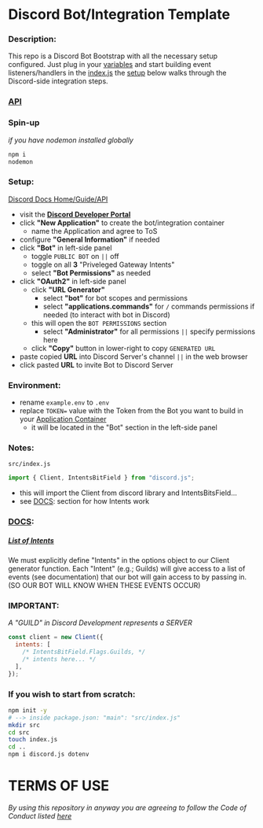 # Discord Bot/Integration Template

### Description:
This repo is a Discord Bot Bootstrap with all the necessary setup configured. Just plug in your [variables](../example.env)
and start building event listeners/handlers in the [index.js](./src/index.js)
the [setup](https://github.com/colinwilliams91/discord-bot#setup) below walks through the Discord-side integration steps.

### [API](https://old.discordjs.dev/#/docs/discord.js/main/general/welcome)

### Spin-up

_if you have nodemon installed globally_
```bash
npm i
nodemon
```

### Setup:

[Discord Docs Home/Guide/API](https://discord.js.org/)

- visit the **[Discord Developer Portal](https://discord.com/developers/applications)**
- click **"New Application"** to create the bot/integration container
  - name the Application and agree to ToS
- configure **"General Information"** if needed
- click **"Bot"** in left-side panel
  - toggle `PUBLIC BOT` on `||` off
  - toggle on all **3** "Priveleged Gateway Intents"
  - select **"Bot Permissions"** as needed
- click **"OAuth2"** in left-side panel
  - click **"URL Generator"**
    - select **"bot"** for bot scopes and permissions
    - select **"applications.commands"** for `/` commands permissions if needed (to interact with bot in Discord)
  - this will open the `BOT PERMISSIONS` section
    - select **"Administrator"** for all permissions `||` specify permissions here
  - click **"Copy"** button in lower-right to copy `GENERATED URL`
- paste copied **URL** into Discord Server's channel `||` in the web browser
- click pasted **URL** to invite Bot to Discord Server

### Environment:
- rename `example.env` to `.env`
- replace `TOKEN=` value with the Token from the Bot you want to build in your [Application Container](https://discord.com/developers/applications)
  - it will be located in the "Bot" section in the left-side panel

### Notes:

`src/index.js`
```js
import { Client, IntentsBitField } from "discord.js";
```

- this will import the Client from discord library and IntentsBitsField...
- see [DOCS](https://github.com/colinwilliams91/discord-bot#docs): section for how Intents work

### [DOCS](https://old.discordjs.dev/#/docs/discord.js/main/general/welcome):

##### [List of Intents](https://discord.com/developers/docs/topics/gateway#list-of-intents)

We must explicitly define "Intents" in the options object to our Client generator function.
Each "Intent" (e.g.; Guilds) will give access to a list of events (see documentation)
that our bot will gain access to by passing in. (SO OUR BOT WILL KNOW WHEN THESE EVENTS OCCUR)

### IMPORTANT:

_A "GUILD" in Discord Development represents a SERVER_

```js
const client = new Client({
  intents: [
    /* IntentsBitField.Flags.Guilds, */
    /* intents here... */
  ],
});
```
### If you wish to start from scratch:

```bash
npm init -y
# --> inside package.json: "main": "src/index.js"
mkdir src
cd src
touch index.js
cd ..
npm i discord.js dotenv
```

# TERMS OF USE
_By using this repository in anyway you are agreeing to follow the Code of Conduct listed [here](https://github.com/colinwilliams91/discord-bot/blob/main/CODE_OF_CONDUCT.md)_